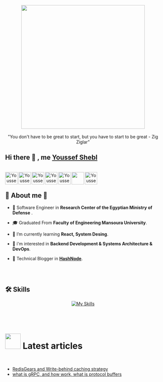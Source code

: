 <div align="center">
  <img align="center"  width="400px" src="https://github.com/youssefshibl/youssefshibl/assets/63800183/db9503a1-49fb-49eb-85b6-aed5030e1909" />
<br/>
<br/>
"You don't have to be great to start, but you have to start to be great - Zig Ziglar"
</div>

## Hi there 👋 , me [Youssef Shebl](https://www.linkedin.com/in/youssefshebl/)

<div align="center">

<br/>

<a href="https://www.linkedin.com/in/youssefshebl/">
  <img align="left" alt="Youssef Shebl | LinkedIn" width="40px" src="https://img.icons8.com/color/48/000000/linkedin.png" />
</a>

<a href="https://www.facebook.com/youssefshebl159/">
  <img align="left" alt="Youssef Shebl | Facebook" width="40px" src="https://img.icons8.com/color/48/000000/facebook.png" />
</a>

<!-- twitter: @youssefshebl -->

<a href="https://www.twitter.com/youssefshebl159">
  <img align="left" alt="Youssef Shebl | Twitter" width="40px" src="https://img.icons8.com/color/48/000000/twitter.png" />
</a>

<!-- hashnode -->

<a href="https://youssefshebl.hashnode.dev/">
  <img align="left" alt="Youssef Shebl | Hashnode" width="40px" src="https://img.icons8.com/color/48/000000/hashnode.png" />
</a>

<!-- gmail -->

<a href="mailto:youssefshibl00@gmail.com">
  <img align="left" alt="Youssef Shebl | Gmail" width="40px" src="https://img.icons8.com/color/48/000000/gmail.png" />
</a>

<!-- leetcode -->

<a href="https://leetcode.com/youssefshibl000/">
 <img align="left" width="40"src="https://img.icons8.com/external-tal-revivo-color-tal-revivo/48/external-level-up-your-coding-skills-and-quickly-land-a-job-logo-color-tal-revivo.png" />
</a>

<!-- codepen -->

<a href="https://codepen.io/youssefshibl">
  <img align="left" alt="Youssef Shebl | Codepen" width="40px" src="https://img.icons8.com/color/48/000000/codepen.png" />
</a>

</div>



<br/>
<br/>


## 🧊  About me 📇

- 🧢 Software Engineer in **Research Center of the Egyptian Ministry of Defense**   .

- 🎓 Graduated From **Faculty of Engineering Mansoura University**.

- 🌱 I’m currently learning **React, System Desing**.

- 🥽 i'm interested in **Backend Development & Systems Architecture & DevOps**.

- 📝 Technical Blogger in **[HashNode](https://youssefshebl.hashnode.dev/)**.


<br/>
<br/>

## 🛠️ Skills


<div align="center">

[![My Skills](https://skillicons.dev/icons?i=javascript,html,css,mysql,php,laravel,vue,bash,linux,docker,git,githubactions,jenkins,ansible,aws,python,mongodb,nodejs,jest,express,electron,bootstrap,sass,graphql,redis,rabbitmq,nginx,typescript&perline=10&theme=light)](https://skillicons.dev)

</div>

<br/>
<br/>

# <img src="https://cdn-bmppa.nitrocdn.com/OwHkoZsKzmsVYqLHTCkvxAdZGiLIbPDB/assets/images/optimized/rev-a0f70d8/24.media.tumblr.com/tumblr_m9010sXDqf1qdhag9o1_500.gif" width="50">  Latest articles

<br/>

- [RedisGears and Write-behind caching strategy](https://youssefshebl.hashnode.dev/redisgears-and-write-behind-caching-strategy)
- [what is gRPC, and how work, what is protocol buffers](https://youssefshebl.hashnode.dev/what-is-grpc-and-how-work-what-is-protocol-buffers-and-how-it-work)



